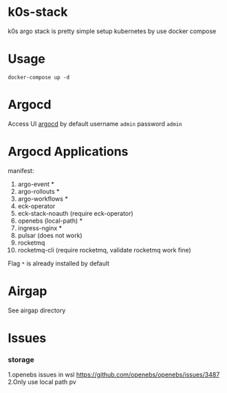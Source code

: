 # k0s-stack
k0s argo stack is pretty simple setup kubernetes by use docker compose

# Usage
```
docker-compose up -d
```

# Argocd 


Access UI [argocd](http://argocd.localhost/) by default  username ```admin``` password ```admin```

# Argocd Applications

manifest:

1. argo-event *
2. argo-rollouts *
3. argo-workflows *
4. eck-operator
5. eck-stack-noauth (require eck-operator)
6. openebs (local-path) *
7. ingress-nginx *
8. pulsar (does not work)
9. rocketmq
10. rocketmq-cli (require rocketmq, validate rocketmq work fine)


Flag ```*``` is already installed by default
# Airgap

See airgap directory

# Issues

### storage

1.openebs issues in wsl https://github.com/openebs/openebs/issues/3487  
2.Only use local path pv